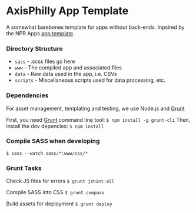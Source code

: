 # AxisPhilly App Template
A somewhat barebones template for apps without back-ends. Inpsired by the NPR Apps [app template](https://github.com/nprapps/app-template)

### Directory Structure

- `sass` - .scss files go here
- `www` - The compiled app and associated files
- `data` - Raw data used in the app, i.e. CSVs
- `scripts` -  Miscellaneous scripts used for data processing, etc.

### Dependencies
For asset management, templating and testing, we use Node.js and [Grunt](http://www.gruntjs.com)

First, you need [Grunt](https://github.com/gruntjs/grunt-cli) command line tool:
`$ npm install -g grunt-cli`
Then, install the dev depencies:
`$ npm install`

### Compile SASS when developing
`$ sass --watch sass/*:www/css/*`

### Grunt Tasks

Check JS files for errors
`$ grunt jshint:all`

Compile SASS into CSS
`$ grunt compass`

Build assets for deployment
`$ grunt deploy`

